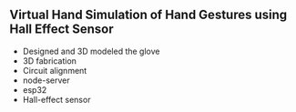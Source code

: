 ## Virtual Hand Simulation of Hand Gestures using Hall Effect Sensor
- Designed and 3D modeled the glove
- 3D fabrication
- Circuit alignment
- node-server
- esp32
- Hall-effect sensor
  
